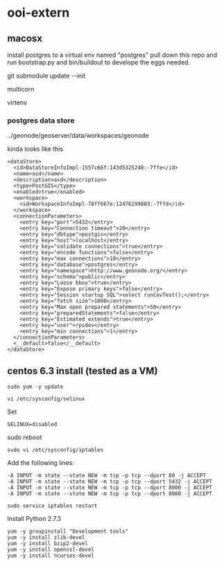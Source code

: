 ooi-extern
==========

## macosx

install postgres to a virtual env named "postgres"
pull down this repo and run bootstrap.py and bin/buildout to develope the eggs needed.

git submodule update --init

multicorn

virtenv

### 


### postgres data store

../geonode/geoserver/data/workspaces/geonode

kinda looks like this

```
<dataStore>
  <id>DataStoreInfoImpl-1557c66f:143d5325248:-7ffe</id>
  <name>asd</name>
  <description>asd</description>
  <type>PostGIS</type>
  <enabled>true</enabled>
  <workspace>
    <id>WorkspaceInfoImpl-78ff667e:12476299803:-7ffd</id>
  </workspace>
  <connectionParameters>
    <entry key="port">5432</entry>
    <entry key="Connection timeout">20</entry>
    <entry key="dbtype">postgis</entry>
    <entry key="host">localhost</entry>
    <entry key="validate connections">true</entry>
    <entry key="encode functions">false</entry>
    <entry key="max connections">10</entry>
    <entry key="database">postgres</entry>
    <entry key="namespace">http://www.geonode.org/</entry>
    <entry key="schema">public</entry>
    <entry key="Loose bbox">true</entry>
    <entry key="Expose primary keys">false</entry>
    <entry key="Session startup SQL">select runCovTest();</entry>
    <entry key="fetch size">1000</entry>
    <entry key="Max open prepared statements">50</entry>
    <entry key="preparedStatements">false</entry>
    <entry key="Estimated extends">true</entry>
    <entry key="user">rpsdev</entry>
    <entry key="min connections">1</entry>
  </connectionParameters>
  <__default>false</__default>
</dataStore>
```

## centos 6.3 install (tested as a VM)

```
sudo yum -y update
```

```
vi /etc/sysconfig/selinux
```
Set 
```
SELINUX=disabled
```

sudo reboot

```
sudo vi /etc/sysconfig/iptables
```
Add the following lines:
```
-A INPUT -m state --state NEW -m tcp -p tcp --dport 80 -j ACCEPT
-A INPUT -m state --state NEW -m tcp -p tcp --dport 5432 -j ACCEPT
-A INPUT -m state --state NEW -m tcp -p tcp --dport 8000 -j ACCEPT
-A INPUT -m state --state NEW -m tcp -p tcp --dport 8080 -j ACCEPT
```

```
sudo service iptables restart
```

Install Python 2.7.3
```
yum -y groupinstall "Development tools"
yum -y install zlib-devel
yum -y install bzip2-devel
yum -y install openssl-devel
yum -y install ncurses-devel
```





